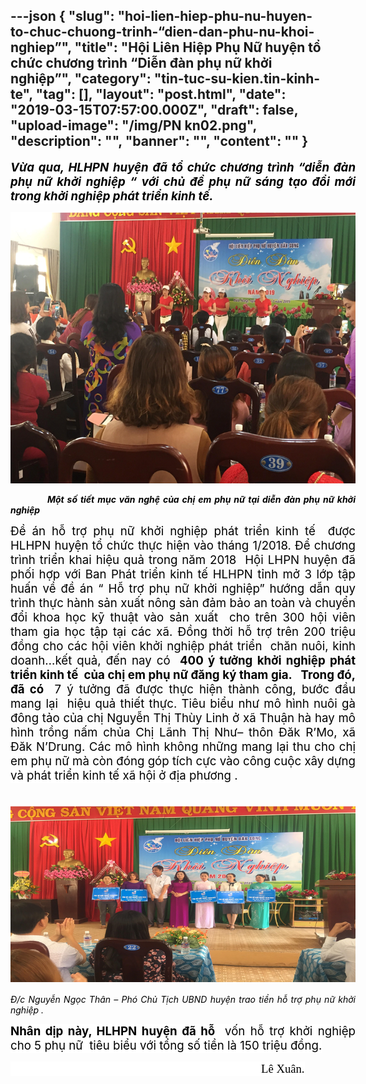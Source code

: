 ---json
{
    "slug": "hoi-lien-hiep-phu-nu-huyen-to-chuc-chuong-trinh-“dien-dan-phu-nu-khoi-nghiep”",
    "title": "Hội Liên Hiệp Phụ Nữ huyện tổ chức chương trình “Diễn đàn phụ nữ khởi nghiệp”",
    "category": "tin-tuc-su-kien.tin-kinh-te",
    "tag": [],
    "layout": "post.html",
    "date": "2019-03-15T07:57:00.000Z",
    "draft": false,
    "upload-image": "/img/PN kn02.png",
    "description": "",
    "banner": "",
    "__content__": ""
}
---
<p style="margin-right:-.5in; text-align:justify"><strong><em><span style="font-size:14.0pt"><span style="background-color:white"><span style="color:black">Vừa qua, HLHPN huyện đ&atilde; tổ chức chương tr&igrave;nh &ldquo;diễn đ&agrave;n phụ nữ khởi nghiệp &ldquo; với chủ đề phụ nữ s&aacute;ng tạo đổi mới trong khởi nghiệp ph&aacute;t triển kinh tế. </span></span></span></em></strong></p>

<p style="margin-right:-.5in; text-align:justify"><img alt="" src="/img/PN kn01.png" /></p>

<p style="margin-right:-.5in; text-align:justify"><strong><em>&nbsp;&nbsp;&nbsp;&nbsp;&nbsp;&nbsp;&nbsp;&nbsp;&nbsp;&nbsp;&nbsp; </em></strong><strong><em><span style="background-color:white"><span style="color:black">Một số tiết mục văn nghệ của chị em phụ nữ tại diễn đ&agrave;n phụ nữ khởi nghiệp</span></span></em></strong></p>

<p style="margin-right:-.5in; text-align:justify"><span style="font-size:14.0pt"><span style="color:black">Đề &aacute;n hỗ trợ phụ nữ khởi nghiệp ph&aacute;t triển kinh tế&nbsp; được HLHPN huyện tổ chức thực hiện v&agrave;o th&aacute;ng 1/2018. Để chương tr&igrave;nh triển khai hiệu quả trong năm 2018&nbsp; Hội LHPN huyện đ&atilde; phối hợp với Ban Ph&aacute;t triển kinh tế HLHPN tỉnh mở 3 lớp tập huấn về đề &aacute;n &ldquo; Hỗ trợ phụ nữ khởi nghiệp&rdquo; hướng dẫn quy tr&igrave;nh thực h&agrave;nh sản xuất n&ocirc;ng sản đảm bảo an to&agrave;n v&agrave; chuyển đổi khoa học kỹ thuật v&agrave;o sản xuất&nbsp; cho tr&ecirc;n 300 hội vi&ecirc;n tham gia học tập tại c&aacute;c x&atilde;. Đồng thời hỗ trợ tr&ecirc;n 200 triệu đồng cho c&aacute;c hội vi&ecirc;n khởi nghiệp ph&aacute;t triển&nbsp; chăn nu&ocirc;i, kinh doanh&hellip;kết quả, đến nay c&oacute; <strong><em>&nbsp;</em></strong><strong>400 &yacute; tưởng khởi nghiệp ph&aacute;t triển kinh tế&nbsp; của chị em phụ nữ đăng k&yacute; tham gia.&nbsp; &nbsp;</strong><strong><span style="background-color:white">Trong đ&oacute;, đ&atilde; c&oacute;</span> </strong>&nbsp;7 &yacute; tưởng đ&atilde; được thực hiện th&agrave;nh c&ocirc;ng, bước đầu mang lại&nbsp; hiệu quả thiết thực. Ti&ecirc;u biểu như m&ocirc; h&igrave;nh nu&ocirc;i g&agrave; đ&ocirc;ng tảo của chị Nguyễn Thị Th&ugrave;y Linh ở x&atilde; Thuận h&agrave; hay m&ocirc; h&igrave;nh trồng nấm chủa Chị L&atilde;nh Thị Như&ndash; th&ocirc;n Đăk R&rsquo;Mo, x&atilde; Đăk N&rsquo;Drung.<span style="background-color:white"> C&aacute;c m&ocirc; h&igrave;nh kh&ocirc;ng những mang lại thu cho chị em phụ nữ m&agrave; c&ograve;n đ&oacute;ng g&oacute;p t&iacute;ch cực v&agrave;o c&ocirc;ng cuộc x&acirc;y dựng v&agrave; ph&aacute;t triển kinh tế x&atilde; hội ở địa phương</span> .</span></span></p>

<p style="margin-right:-.5in; text-align:justify"><span style="font-size:14.0pt"><span style="color:black">&nbsp; &nbsp; &nbsp; &nbsp; &nbsp;&nbsp;<img alt="" src="/img/PN kn02.png" /></span></span></p>

<p style="margin-right:-.5in; text-align:justify"><em><span style="color:black">Đ/c Nguyễn Ngọc Th&acirc;n &ndash; Ph&oacute; Chủ Tịch UBND huyện trao tiền hỗ trợ phụ nữ khởi nghiệp .</span></em></p>

<p style="margin-right:-.5in; text-align:justify"><strong><span style="font-size:14.0pt"><span style="background-color:white"><span style="color:black">Nh&acirc;n dịp n&agrave;y, HLHPN huyện đ&atilde; hỗ </span></span></span></strong><span style="font-size:14.0pt"><span style="background-color:white"><span style="color:black">&nbsp;vốn hỗ trợ khởi nghiệp cho 5 phụ nữ&nbsp; ti&ecirc;u biểu với tổng số tiền l&agrave; 150 triệu đồng.</span></span></span></p>

<p><span style="font-size:14.0pt"><span style="background-color:white"><span style="font-family:&quot;Times New Roman&quot;,&quot;serif&quot;"><span style="color:black">&nbsp;&nbsp;&nbsp;&nbsp;&nbsp;&nbsp;&nbsp;&nbsp;&nbsp;&nbsp;&nbsp;&nbsp;&nbsp;&nbsp;&nbsp;&nbsp;&nbsp;&nbsp;&nbsp;&nbsp;&nbsp;&nbsp;&nbsp;&nbsp;&nbsp;&nbsp;&nbsp;&nbsp;&nbsp;&nbsp;&nbsp;&nbsp;&nbsp;&nbsp;&nbsp;&nbsp;&nbsp;&nbsp;&nbsp;&nbsp;&nbsp;&nbsp;&nbsp;&nbsp;&nbsp;&nbsp;&nbsp;&nbsp;&nbsp;&nbsp;&nbsp;&nbsp;&nbsp;&nbsp;&nbsp;&nbsp;&nbsp;&nbsp;&nbsp;&nbsp;&nbsp;&nbsp;&nbsp;&nbsp;&nbsp;&nbsp;&nbsp;&nbsp;&nbsp;&nbsp;&nbsp;&nbsp;&nbsp;&nbsp;&nbsp;&nbsp;&nbsp;&nbsp;&nbsp;&nbsp;&nbsp;&nbsp;&nbsp;&nbsp;&nbsp; L&ecirc; Xu&acirc;n.</span></span></span></span></p>
